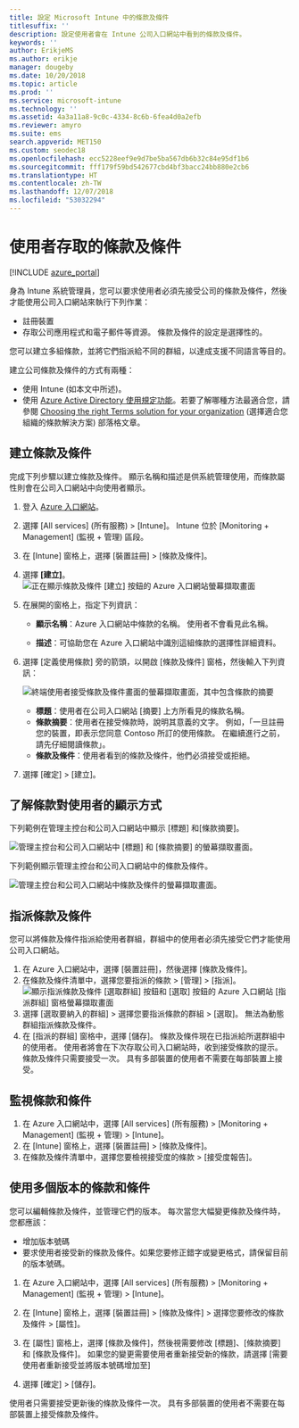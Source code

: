 ```yaml
---
title: 設定 Microsoft Intune 中的條款及條件
titlesuffix: ''
description: 設定使用者會在 Intune 公司入口網站中看到的條款及條件。
keywords: ''
author: ErikjeMS
ms.author: erikje
manager: dougeby
ms.date: 10/20/2018
ms.topic: article
ms.prod: ''
ms.service: microsoft-intune
ms.technology: ''
ms.assetid: 4a3a11a8-9c0c-4334-8c6b-6fea4d0a2efb
ms.reviewer: amyro
ms.suite: ems
search.appverid: MET150
ms.custom: seodec18
ms.openlocfilehash: ecc5228eef9e9d7be5ba567db6b32c84e95df1b6
ms.sourcegitcommit: fff179f59bd542677cbd4bf3bacc24bb880e2cb6
ms.translationtype: HT
ms.contentlocale: zh-TW
ms.lasthandoff: 12/07/2018
ms.locfileid: "53032294"
---
```

# <a name="terms-and-conditions-for-user-access"></a>使用者存取的條款及條件

[!INCLUDE [azure_portal](./includes/azure_portal.md)]

身為 Intune 系統管理員，您可以要求使用者必須先接受公司的條款及條件，然後才能使用公司入口網站來執行下列作業：
- 註冊裝置
- 存取公司應用程式和電子郵件等資源。
條款及條件的設定是選擇性的。

您可以建立多組條款，並將它們指派給不同的群組，以達成支援不同語言等目的。

建立公司條款及條件的方式有兩種：
- 使用 Intune (如本文中所述)。
- 使用 [Azure Active Directory 使用規定功能](https://docs.microsoft.com/azure/active-directory/governance/active-directory-tou)。若要了解哪種方法最適合您，請參閱 [Choosing the right Terms solution for your organization](https://go.microsoft.com/fwlink/?linkid=2010506&clcid=0x409) (選擇適合您組織的條款解決方案) 部落格文章。 

## <a name="create-terms-and-conditions"></a>建立條款及條件
完成下列步驟以建立條款及條件。 顯示名稱和描述是供系統管理使用，而條款屬性則會在公司入口網站中向使用者顯示。

1. 登入 [Azure 入口網站](https://portal.azure.com)。
2. 選擇 [All services] (所有服務) > [Intune]。 Intune 位於 [Monitoring + Management] (監視 + 管理) 區段。
3. 在 [Intune] 窗格上，選擇 [裝置註冊] > [條款及條件]。
2. 選擇 **[建立]**。
![正在顯示條款及條件 [建立] 按鈕的 Azure 入口網站螢幕擷取畫面](media/terms-create-terms.png)
3. 在展開的窗格上，指定下列資訊：

   - **顯示名稱**：Azure 入口網站中條款的名稱。 使用者不會看見此名稱。

   - **描述**：可協助您在 Azure 入口網站中識別這組條款的選擇性詳細資料。

4. 選擇 [定義使用條款] 旁的箭頭，以開啟 [條款及條件] 窗格，然後輸入下列資訊：

   ![終端使用者接受條款及條件畫面的螢幕擷取畫面，其中包含條款的摘要](./media/terms-summary-create.png)

   - **標題**：使用者在公司入口網站 [摘要] 上方所看見的條款名稱。
   - **條款摘要**：使用者在接受條款時，說明其意義的文字。 例如，「一旦註冊您的裝置，即表示您同意 Contoso 所訂的使用條款。 在繼續進行之前，請先仔細閱讀條款」。
   - **條款及條件**：使用者看到的條款及條件，他們必須接受或拒絕。

5. 選擇 [確定] > [建立]。

## <a name="see-how-terms-are-displayed-to-your-users"></a>了解條款對使用者的顯示方式
下列範例在管理主控台和公司入口網站中顯示 [標題] 和[條款摘要]。

![管理主控台和公司入口網站中 [標題] 和 [條款摘要] 的螢幕擷取畫面。](./media/terms-summary-terms.png)

下列範例顯示管理主控台和公司入口網站中的條款及條件。

![管理主控台和公司入口網站中條款及條件的螢幕擷取畫面。](./media/terms-properties-terms.png)

## <a name="assign-terms-and-conditions"></a>指派條款及條件

您可以將條款及條件指派給使用者群組，群組中的使用者必須先接受它們才能使用公司入口網站。

1. 在 Azure 入口網站中，選擇 [裝置註冊]，然後選擇 [條款及條件]。
2. 在條款及條件清單中，選擇您要指派的條款 > [管理] > [指派]。
![顯示指派條款及條件 [選取群組] 按鈕和 [選取] 按鈕的 Azure 入口網站 [指派群組] 窗格螢幕擷取畫面](media/terms-assign-groups.png)
3. 選擇 [選取要納入的群組] > 選擇您要指派條款的群組 > [選取]。 無法為動態群組指派條款及條件。
4. 在 [指派的群組] 窗格中，選擇 [儲存]。  條款及條件現在已指派給所選群組中的使用者。 使用者將會在下次存取公司入口網站時，收到接受條款的提示。 條款及條件只需要接受一次。 具有多部裝置的使用者不需要在每部裝置上接受。


## <a name="monitor-terms-and-conditions"></a>監視條款和條件

1. 在 Azure 入口網站中，選擇 [All services] (所有服務) > [Monitoring + Management] (監視 + 管理) > [Intune]。 
1. 在 [Intune] 窗格上，選擇 [裝置註冊] > [條款及條件]。
2. 在條款及條件清單中，選擇您要檢視接受度的條款 > [接受度報告]。

## <a name="work-with-multiple-versions-of-terms-and-conditions"></a>使用多個版本的條款和條件
您可以編輯條款及條件，並管理它們的版本。 每次當您大幅變更條款及條件時，您都應該：
- 增加版本號碼
- 要求使用者接受新的條款及條件。如果您要修正錯字或變更格式，請保留目前的版本號碼。

1. 在 Azure 入口網站中，選擇 [All services] (所有服務) > [Monitoring + Management] (監視 + 管理) > [Intune]。

2. 在 [Intune] 窗格上，選擇 [裝置註冊] > [條款及條件] > 選擇您要修改的條款及條件 > [屬性]。

4. 在 [屬性] 窗格上，選擇 [條款及條件]，然後視需要修改 [標題]、[條款摘要] 和 [條款及條件]。 如果您的變更需要使用者重新接受新的條款，請選擇 [需要使用者重新接受並將版本號碼增加至]

4.  選擇 [確定] > [儲存]。

使用者只需要接受更新後的條款及條件一次。 具有多部裝置的使用者不需要在每部裝置上接受條款及條件。
